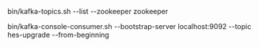 bin/kafka-topics.sh --list --zookeeper zookeeper

bin/kafka-console-consumer.sh --bootstrap-server localhost:9092 --topic hes-upgrade --from-beginning